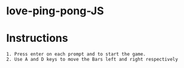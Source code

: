# love-ping-pong-JS

# Instructions

    1. Press enter on each prompt and to start the game.
    2. Use A and D keys to move the Bars left and right respectively
    
    
  
